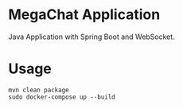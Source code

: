 # MegaChat Application
Java Application with Spring Boot and WebSocket.

# Usage
```
mvn clean package
sudo docker-compose up --build
```